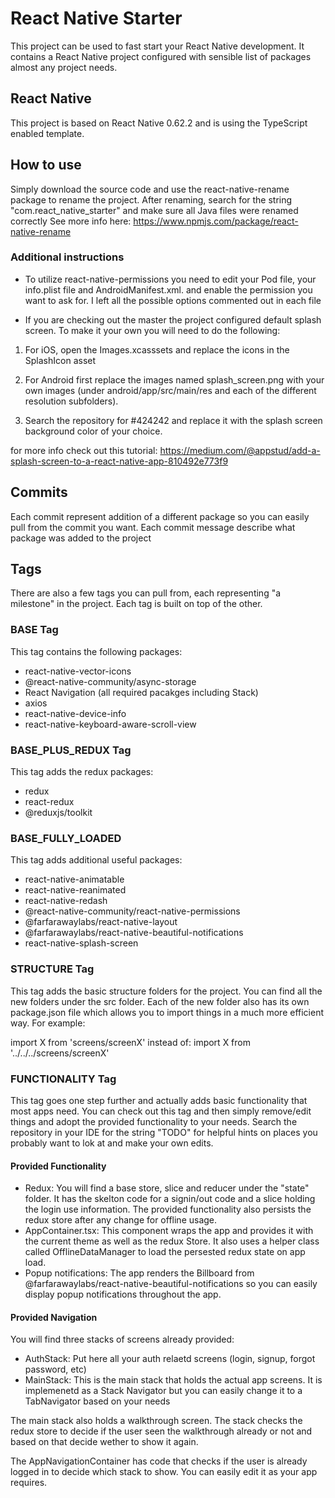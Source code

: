 # React Native Starter

This project can be used to fast start your React Native development. It contains a React Native project configured with sensible list of packages almost any project needs.

## React Native

This project is based on React Native 0.62.2 and is using the TypeScript enabled template.

## How to use

Simply download the source code and use the react-native-rename package to rename the project. After renaming, search for the string "com.react_native_starter" and make sure all Java files were renamed correctly
See more info here: https://www.npmjs.com/package/react-native-rename

### Additional instructions

- To utilize react-native-permissions you need to edit your Pod file, your info.plist file and AndroidManifest.xml. and enable the permission you want to ask for. I left all the possible options commented out in each file

- If you are checking out the master the project configured default splash screen. To make it your own you will need to do the following:

1. For iOS, open the Images.xcasssets and replace the icons in the SplashIcon asset

2. For Android first replace the images named splash_screen.png with your own images (under android/app/src/main/res and each of the different resolution subfolders).

3. Search the repository for #424242 and replace it with the splash screen background color of your choice.

for more info check out this tutorial: https://medium.com/@appstud/add-a-splash-screen-to-a-react-native-app-810492e773f9

## Commits

Each commit represent addition of a different package so you can easily pull from the commit you want. Each commit message describe what package was added to the project

## Tags

There are also a few tags you can pull from, each representing "a milestone" in the project. Each tag is built on top of the other.

### BASE Tag

This tag contains the following packages:

- react-native-vector-icons
- @react-native-community/async-storage
- React Navigation (all required pacakges including Stack)
- axios
- react-native-device-info
- react-native-keyboard-aware-scroll-view

### BASE_PLUS_REDUX Tag

This tag adds the redux packages:

- redux
- react-redux
- @reduxjs/toolkit

### BASE_FULLY_LOADED

This tag adds additional useful packages:

- react-native-animatable
- react-native-reanimated
- react-native-redash
- @react-native-community/react-native-permissions
- @farfarawaylabs/react-native-layout
- @farfarawaylabs/react-native-beautiful-notifications
- react-native-splash-screen

### STRUCTURE Tag

This tag adds the basic structure folders for the project. You can find all the new folders under the src folder.
Each of the new folder also has its own package.json file which allows you to import things in a much more efficient way. For example:

import X from 'screens/screenX'
instead of:
import X from '../../../screens/screenX'

### FUNCTIONALITY Tag

This tag goes one step further and actually adds basic functionality that most apps need. You can check out this tag and then simply remove/edit things and adopt the provided functionality to your needs.
Search the repository in your IDE for the string "TODO" for helpful hints on places you probably want to lok at and make your own edits.

#### Provided Functionality

- Redux: You will find a base store, slice and reducer under the "state" folder. It has the skelton code for a signin/out code and a slice holding the login use information. The provided functionality also persists the redux store after any change for offline usage.
- AppContainer.tsx: This component wraps the app and provides it with the current theme as well as the redux Store. It also uses a helper class called OfflineDataManager to load the persested redux state on app load.
- Popup notifications: The app renders the Billboard from @farfarawaylabs/react-native-beautiful-notifications so you can easily display popup notifications throughout the app.

#### Provided Navigation

You will find three stacks of screens already provided:

- AuthStack: Put here all your auth relaetd screens (login, signup, forgot password, etc)
- MainStack: This is the main stack that holds the actual app screens. It is implemenetd as a Stack Navigator but you can easily change it to a TabNavigator based on your needs

The main stack also holds a walkthrough screen. The stack checks the redux store to decide if the user seen the walkthrough already or not and based on that decide wether to show it again.

The AppNavigationContainer has code that checks if the user is already logged in to decide which stack to show. You can easily edit it as your app requires.
